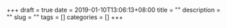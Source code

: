 +++ 
draft = true
date = 2019-01-10T13:06:13+08:00
title = ""
description = ""
slug = "" 
tags = []
categories = []
+++